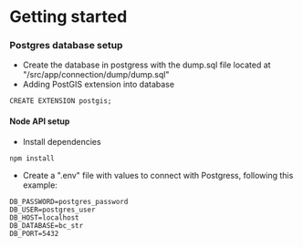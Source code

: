 # Getting started

### Postgres database setup

- Create the database in postgress with the dump.sql file located at "/src/app/connection/dump/dump.sql"
- Adding PostGIS extension into database

```
CREATE EXTENSION postgis;
```

#### Node API setup

- Install dependencies

```
npm install
```

- Create a ".env" file with values to connect with Postgress, following this example:

```
DB_PASSWORD=postgres_password
DB_USER=postgres_user
DB_HOST=localhost
DB_DATABASE=bc_str
DB_PORT=5432
```